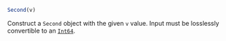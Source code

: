 ```julia
Second(v)
```

Construct a `Second` object with the given `v` value. Input must be losslessly convertible to an [`Int64`](@ref).
